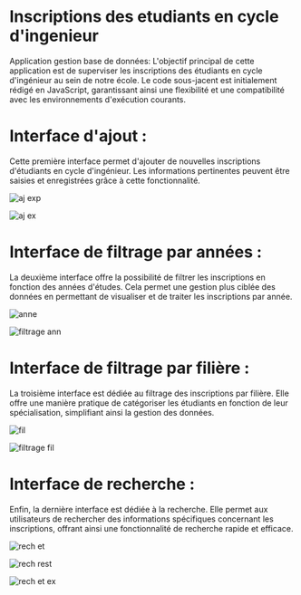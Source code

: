 # Inscriptions des etudiants en cycle d'ingenieur
Application gestion base de données: 
L'objectif principal de cette application est de superviser les inscriptions des étudiants en cycle d'ingénieur au sein de notre école. Le code sous-jacent est initialement rédigé en JavaScript, garantissant ainsi une flexibilité et une compatibilité avec les environnements d'exécution courants.

# Interface d'ajout :
Cette première interface permet d'ajouter de nouvelles inscriptions d'étudiants en cycle d'ingénieur. Les informations pertinentes peuvent être saisies et enregistrées grâce à cette fonctionnalité.

![aj exp](https://github.com/sana7867/-inscriptions-des--tudiants-en-cycle-d-ing-nieur/assets/147515885/f52b2bee-8a14-4829-8f23-1d881048aef7)

![aj ex](https://github.com/sana7867/-inscriptions-des--tudiants-en-cycle-d-ing-nieur/assets/147515885/8bb3651f-1d52-4264-98ee-12146925f83a)

# Interface de filtrage par années :
La deuxième interface offre la possibilité de filtrer les inscriptions en fonction des années d'études. Cela permet une gestion plus ciblée des données en permettant de visualiser et de traiter les inscriptions par année.

![anne](https://github.com/sana7867/-inscriptions-des--tudiants-en-cycle-d-ing-nieur/assets/147515885/d99d4fff-fe8e-45e7-9344-0cf4fecda5bd)

![filtrage ann](https://github.com/sana7867/-inscriptions-des--tudiants-en-cycle-d-ing-nieur/assets/147515885/139f8445-803f-4dc0-babd-6b5d86d2524e)

# Interface de filtrage par filière :
La troisième interface est dédiée au filtrage des inscriptions par filière. Elle offre une manière pratique de catégoriser les étudiants en fonction de leur spécialisation, simplifiant ainsi la gestion des données.

![fil](https://github.com/sana7867/-inscriptions-des--tudiants-en-cycle-d-ing-nieur/assets/147515885/bfa6b71f-868a-48e7-b9be-bc679000c595)

![filtrage fil](https://github.com/sana7867/-inscriptions-des--tudiants-en-cycle-d-ing-nieur/assets/147515885/78a79078-8a5f-4eb9-a81c-55dd2bbd3346)

# Interface de recherche :
Enfin, la dernière interface est dédiée à la recherche. Elle permet aux utilisateurs de rechercher des informations spécifiques concernant les inscriptions, offrant ainsi une fonctionnalité de recherche rapide et efficace.

![rech et](https://github.com/sana7867/-inscriptions-des--tudiants-en-cycle-d-ing-nieur/assets/147515885/acabd9cf-5b7a-46f2-a4ff-4529270f8718)

![rech rest](https://github.com/sana7867/-inscriptions-des--tudiants-en-cycle-d-ing-nieur/assets/147515885/c2f633a4-86d3-4975-8fbc-390df226cf46)

![rech et ex](https://github.com/sana7867/-inscriptions-des--tudiants-en-cycle-d-ing-nieur/assets/147515885/9b9c457d-73b8-4fd9-8551-895b939dee05)


